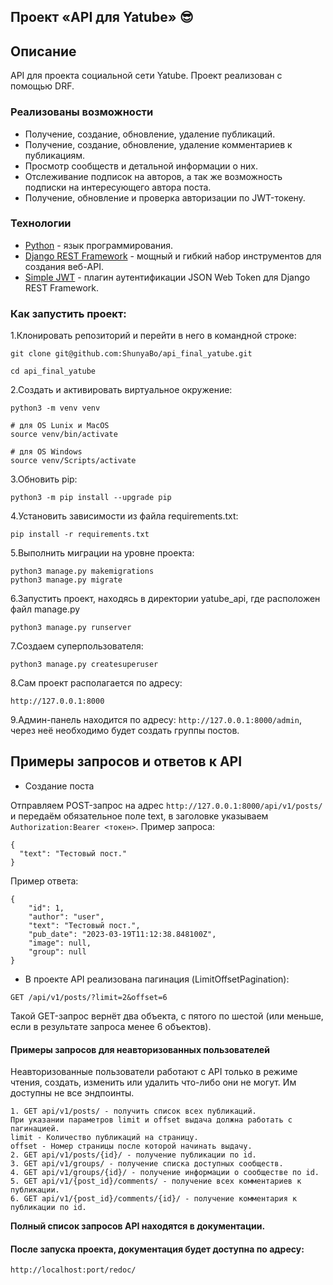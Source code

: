## Проект «API для Yatube» :sunglasses:

## Описание
API для проекта социальной сети Yatube. Проект реализован с помощью DRF.

### Реализованы возможности

- Получение, создание, обновление, удаление публикаций.
- Получение, создание, обновление, удаление комментариев к публикациям.
- Просмотр сообществ и детальной информации о них.
- Отслеживание подписок на авторов, а так же возможность подписки на интересующего автора поста.
- Получение, обновление и проверка авторизации по JWT-токену.

### Технологии

- [Python](https://www.python.org/) - язык программирования.
- [Django REST Framework](https://www.django-rest-framework.org/) - мощный и гибкий набор инструментов для создания веб-API.
- [Simple JWT](https://django-rest-framework-simplejwt.readthedocs.io/en/latest/) - плагин аутентификации JSON Web Token для Django REST Framework.

### Как запустить проект:

1.Клонировать репозиторий и перейти в него в командной строке:

```
git clone git@github.com:ShunyaBo/api_final_yatube.git
```

```
cd api_final_yatube
```
2.Cоздать и активировать виртуальное окружение:

```
python3 -m venv venv
```

```
# для OS Lunix и MacOS
source venv/bin/activate

# для OS Windows
source venv/Scripts/activate
```

3.Обновить pip:

```
python3 -m pip install --upgrade pip
```

4.Установить зависимости из файла requirements.txt:

```
pip install -r requirements.txt
```

5.Выполнить миграции на уровне проекта:

```
python3 manage.py makemigrations
python3 manage.py migrate
```
6.Запустить проект, находясь в директории yatube_api, где расположен файл manage.py
```
python3 manage.py runserver
```
7.Создаем суперпользователя:
```
python3 manage.py createsuperuser
```
8.Сам проект располагается по адреcу:
```
http://127.0.0.1:8000
```
9.Админ-панель находится по адресу: ```http://127.0.0.1:8000/admin```, через неё необходимо будет создать группы постов. 

## Примеры запросов и ответов к API
* Создание поста

Отправляем POST-запрос на адрес ```http://127.0.0.1:8000/api/v1/posts/``` и передаём обязательное поле text, в заголовке указываем ```Authorization:Bearer <токен>```.
Пример запроса:
```
{
  "text": "Тестовый пост."
}
```
Пример ответа:
```
{
    "id": 1,
    "author": "user",
    "text": "Тестовый пост.",
    "pub_date": "2023-03-19T11:12:38.848100Z",
    "image": null,
    "group": null
}
```
* В проекте API реализована пагинация (LimitOffsetPagination):
```
GET /api/v1/posts/?limit=2&offset=6
```
Такой GET-запрос вернёт два объекта, с пятого по шестой (или меньше, если в результате запроса менее 6 объектов).

#### Примеры запросов для неавторизованных пользователей
Неавторизованные пользователи работают с API только в режиме чтения, создать, изменить или удалить что-либо они не могут. Им доступны не все эндпоинты.
```
1. GET api/v1/posts/ - получить список всех публикаций.
При указании параметров limit и offset выдача должна работать с пагинацией.
limit - Количество публикаций на страницу.
offset - Номер страницы после которой начинать выдачу.
2. GET api/v1/posts/{id}/ - получение публикации по id.
3. GET api/v1/groups/ - получение списка доступных сообществ.
4. GET api/v1/groups/{id}/ - получение информации о сообществе по id.
5. GET api/v1/{post_id}/comments/ - получение всех комментариев к публикации.
6. GET api/v1/{post_id}/comments/{id}/ - получение комментария к публикации по id.
```
**Полный список запросов API находятся в документации.**

#### После запуска проекта, документация будет доступна по адресу:
`http://localhost:port/redoc/`
